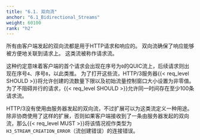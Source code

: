 ```yaml
---
title: "6.1. 双向流"
anchor: "6.1_Bidirectional_Streams"
weight: 60100
rank: "h2"
---
```


所有由客户端发起的双向流都是用于HTTP请求和响应的。
双向流确保了响应能够被方便地关联到请求上。
这类流被称作请求流。

这种约定意味着客户端的首个请求会出现在序号为`0`的QUIC流上，后续请求则出现在序号`4`、序号`8`，以此类推。
为了打开这些流，HTTP/3服务器{{< req_level SHOULD >}}将允许创建的流数量下限以及初始流量控制窗口大小设置为非零值。
为了不阻碍并行的请求，{{< req_level SHOULD >}}允许同一时间存在至少100条请求流。

HTTP/3没有使用由服务器发起的双向流，不过扩展可以为这类流定义一种用途。
除非协商使用了这样的扩展，否则如果客户端接收到了一条由服务器发起的双向流，那么{{< req_level MUST >}}将该情况视作类型为`H3_STREAM_CREATION_ERROR`（流创建错误）的连接错误。
